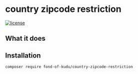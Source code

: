 # country zipcode restriction
[![license](https://img.shields.io/github/license/fond-of-kudu/country-zipcode-restriction.svg)](https://packagist.org/packages/fond-of-kudu/country-zipcode-restriction)

## What it does

## Installation

```
composer require fond-of-kudu/country-zipcode-restriction
```
